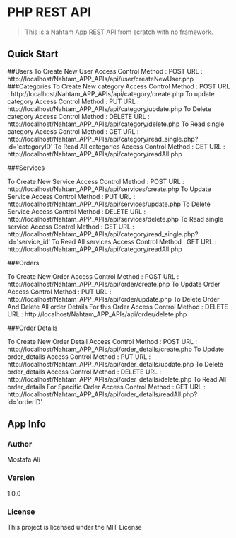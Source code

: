 # PHP REST API

> This is a Nahtam App REST API from scratch with no framework.

## Quick Start
##Users
To Create New User 
Access Control Method : POST
URL : http://localhost/Nahtam_APP_APIs/api/user/createNewUser.php
###Categories
To Create New category 
Access Control Method : POST
URL : http://localhost/Nahtam_APP_APIs/api/category/create.php
To update category 
Access Control Method : PUT
URL : http://localhost/Nahtam_APP_APIs/api/category/update.php
To Delete category 
Access Control Method : DELETE
URL : http://localhost/Nahtam_APP_APIs/api/category/delete.php
To Read single category 
Access Control Method : GET
URL : http://localhost/Nahtam_APP_APIs/api/category/read_single.php?id='categoryID'
To Read All categories 
Access Control Method : GET
URL : http://localhost/Nahtam_APP_APIs/api/category/readAll.php

###Services

To Create New Service 
Access Control Method : POST
URL : http://localhost/Nahtam_APP_APIs/api/services/create.php
To Update Service 
Access Control Method : PUT
URL : http://localhost/Nahtam_APP_APIs/api/services/update.php
To Delete Service 
Access Control Method : DELETE
URL : http://localhost/Nahtam_APP_APIs/api/services/delete.php
To Read single service 
Access Control Method : GET
URL : http://localhost/Nahtam_APP_APIs/api/category/read_single.php?id='service_id'
To Read All services
Access Control Method : GET
URL : http://localhost/Nahtam_APP_APIs/api/category/readAll.php

###Orders

To Create New Order 
Access Control Method : POST
URL : http://localhost/Nahtam_APP_APIs/api/order/create.php
To Update Order 
Access Control Method : PUT
URL : http://localhost/Nahtam_APP_APIs/api/order/update.php
To Delete Order And Delete All order Details For this Order
Access Control Method : DELETE
URL : http://localhost/Nahtam_APP_APIs/api/order/delete.php

###Order Details

To Create New Order Detail 
Access Control Method : POST
URL : http://localhost/Nahtam_APP_APIs/api/order_details/create.php
To Update order_details 
Access Control Method : PUT
URL : http://localhost/Nahtam_APP_APIs/api/order_details/update.php
To Delete order_details
Access Control Method : DELETE
URL : http://localhost/Nahtam_APP_APIs/api/order_details/delete.php
To Read All order_details For Specific Order
Access Control Method : GET
URL : http://localhost/Nahtam_APP_APIs/api/order_details/readAll.php?id='orderID'



## App Info

### Author

Mostafa Ali


### Version

1.0.0

### License

This project is licensed under the MIT License
